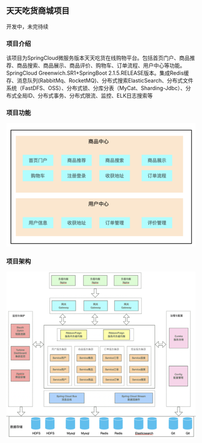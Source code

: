 ## 天天吃货商城项目

开发中，未完待续

### 项目介绍

该项目为SpringCloud微服务版本天天吃货在线购物平台。包括首页门户、商品推荐、商品搜索、商品展示、商品评价、购物车、订单流程、用户中心等功能。SpringCloud Greenwich.SR1+SpringBoot 2.1.5.RELEASE版本。集成Redis缓存、消息队列(RabbitMq、RocketMQ)、分布式搜索ElasticSearch、分布式文件系统（FastDFS、OSS）、分布式锁、分库分表（MyCat、Sharding-Jdbc）、分布式全局ID、分布式事务、分布式限流、监控、ELK日志搜索等

### 项目功能

![输入图片说明](/resource/image/151140_08bddc92_1185227.jpeg)

### 项目架构

![输入图片说明](/resource/image/144526_dff4f76c_1185227.jpeg)